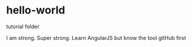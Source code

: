# hello-world
tutorial folder

I am strong. Super strong. Learn AngularJS but know the tool gitHub first
